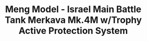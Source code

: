 ---
layout: product
title: "Meng Model - Israel Main Battle Tank Merkava Mk.4M w/Trophy Active Protection System"
price: "7300" 
desc: "N/A"
img_path: "/assets/img/MM-TS-036.jpg"
brand: "N/A"
available: true
special_offer: false
new: false
soon: false
cat: "010000"
subcat: "011000"
subsubcat: "0N/A"
sifra: "MM-TS-036"
popular: false
---